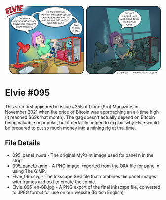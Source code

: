 ![Elvie comic strip #095](Elvie_095_en-GB.jpg)

Elvie #095
==========
This strip first appeared in issue #255 of Linux (Pro) Magazine, in November 2021 when the price of Bitcoin was approaching
an all-time high (it reached $69k that month). The gag doesn't actually depend on Bitcoin being valuable or popular,
but it certainly helped to explain why Elvie would be prepared to put so much money into a mining rig at that time.


File Details
------------
* 095_panel_n.ora     - The original MyPaint image used for panel n in the strip.
* 095_panel_n.png     - A PNG image, exported from the ORA file for panel n using The GIMP.
* Elvie_095.svg       - The Inkscape SVG file that combines the panel images with frames and text to create the comic.
* Elvie_095_en-GB.jpg - A PNG export of the final Inkscape file, converted to JPEG format for use on our website (British English).

